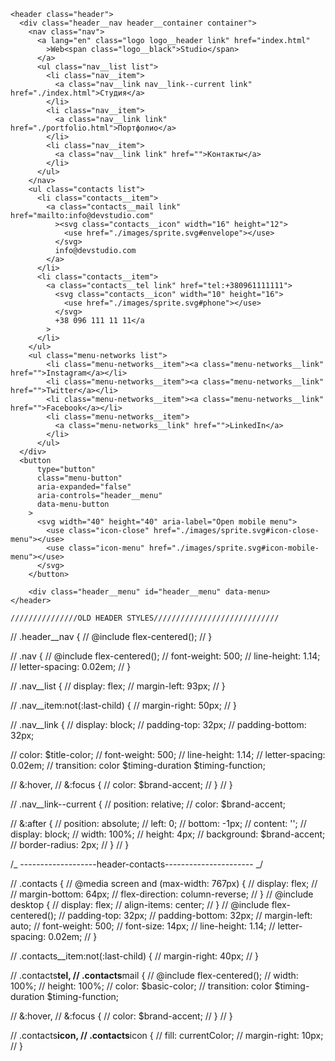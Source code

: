 <!-- old header -->

    <header class="header">
      <div class="header__nav header__container container">
        <nav class="nav">
          <a lang="en" class="logo logo__header link" href="index.html"
            >Web<span class="logo__black">Studio</span>
          </a>
          <ul class="nav__list list">
            <li class="nav__item">
              <a class="nav__link nav__link--current link" href="./index.html">Студия</a>
            </li>
            <li class="nav__item">
              <a class="nav__link link" href="./portfolio.html">Портфолио</a>
            </li>
            <li class="nav__item">
              <a class="nav__link link" href="">Контакты</a>
            </li>
          </ul>
        </nav>
        <ul class="contacts list">
          <li class="contacts__item">
            <a class="contacts__mail link" href="mailto:info@devstudio.com"
              ><svg class="contacts__icon" width="16" height="12">
                <use href="./images/sprite.svg#envelope"></use>
              </svg>
              info@devstudio.com
            </a>
          </li>
          <li class="contacts__item">
            <a class="contacts__tel link" href="tel:+380961111111">
              <svg class="contacts__icon" width="10" height="16">
                <use href="./images/sprite.svg#phone"></use>
              </svg>
              +38 096 111 11 11</a
            >
          </li>
        </ul>
        <ul class="menu-networks list">
            <li class="menu-networks__item"><a class="menu-networks__link" href="">Instagram</a></li>
            <li class="menu-networks__item"><a class="menu-networks__link" href="">Twitter</a></li>
            <li class="menu-networks__item"><a class="menu-networks__link" href="">Facebook</a></li>
            <li class="menu-networks__item">
              <a class="menu-networks__link" href="">LinkedIn</a>
            </li>
          </ul>
      </div>
      <button
          type="button"
          class="menu-button"
          aria-expanded="false"
          aria-controls="header__menu"
          data-menu-button
        >
          <svg width="40" height="40" aria-label="Open mobile menu">
            <use class="icon-close" href="./images/sprite.svg#icon-close-menu"></use>
            <use class="icon-menu" href="./images/sprite.svg#icon-mobile-menu"></use>
          </svg>
        </button>

        <div class="header__menu" id="header__menu" data-menu>
    </header>

    ///////////////OLD HEADER STYLES////////////////////////////

// .header\_\_nav { // @include flex-centered(); // }

// .nav { // @include flex-centered(); // font-weight: 500; // line-height: 1.14; // letter-spacing:
0.02em; // }

// .nav\_\_list { // display: flex; // margin-left: 93px; // }

// .nav\_\_item:not(:last-child) { // margin-right: 50px; // }

// .nav\_\_link { // display: block; // padding-top: 32px; // padding-bottom: 32px;

// color: $title-color; // font-weight: 500; // line-height: 1.14; // letter-spacing: 0.02em; //
transition: color $timing-duration $timing-function;

// &:hover, // &:focus { // color: $brand-accent; // } // }

// .nav\_\_link--current { // position: relative; // color: $brand-accent;

// &:after { // position: absolute; // left: 0; // bottom: -1px; // content: ''; // display: block;
// width: 100%; // height: 4px; // background: $brand-accent; // border-radius: 2px; // } // }

/_ -------------------header-contacts---------------------- _/

// .contacts { // @media screen and (max-width: 767px) { // display: flex; // // margin-bottom:
64px; // flex-direction: column-reverse; // } // @include desktop { // display: flex; //
align-items: center; // } // @include flex-centered(); // padding-top: 32px; // padding-bottom:
32px; // margin-left: auto; // font-weight: 500; // font-size: 14px; // line-height: 1.14; //
letter-spacing: 0.02em; // }

// .contacts\_\_item:not(:last-child) { // margin-right: 40px; // }

// .contacts**tel, // .contacts**mail { // @include flex-centered(); // width: 100%; // height:
100%; // color: $basic-color; // transition: color $timing-duration $timing-function;

// &:hover, // &:focus { // color: $brand-accent; // } // }

// .contacts**icon, // .contacts**icon { // fill: currentColor; // margin-right: 10px; // }
